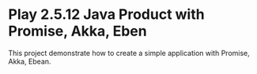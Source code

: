 # Play 2.5.12 Java Product with Promise, Akka, Eben

This project demonstrate how to create a simple  application with Promise, Akka, Ebean.
